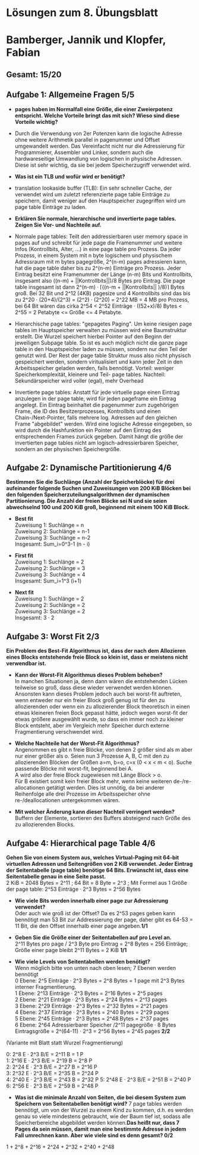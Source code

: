 # Lösungen zum 8\. Übungsblatt

# Bamberger, Jannik und Klopfer, Fabian

## Gesamt: 15/20

## Aufgabe 1: Allgemeine Fragen 5/5

- **pages haben im Normalfall eine Größe, die einer Zweierpotenz entspricht. Welche Vorteile bringt das mit sich? Wieso sind diese Vorteile wichtig?**
 - Durch die Verwendung von 2er Potenzen kann die logische Adresse ohne weitere Arithmetik parallel in pagenummer und Offset umgewandelt werden. Das Vereinfacht nicht nur die Adressierung für Programmierer, Assembler und Linker, sondern auch die hardwareseitige Umwandlung von logischen in physische Adressen. Diese ist sehr wichtig, da sie bei jedem Speicherzugriff verwendet wird.


- **Was ist ein TLB und wofür wird er benötigt?**  
 - translation lookaside buffer (TLB): Ein sehr schneller Cache, der verwendet wird um zuletzt referenzierte page table Einträge zu speichern, damit weniger auf den Hauptspeicher zugegriffen wird um page table Einträge zu laden.


- **Erklären Sie normale, hierarchische und invertierte page tables. Zeigen Sie Vor- und Nachteile auf.**  
 - Normale page tables: Teilt den addressierbaren user memory space in pages auf und schreibt für jede page die Framenummer und weitere Infos (Kontrollbits, Alter, ...) in eine page table pro Prozess. Da jeder Prozess, in einem System mit n byte logischem und physischem Adressraum mit m bytes pagegröße, 2^(n-m) pages adressieren kann, hat die page table daher bis zu 2^(n-m) Einträge pro Prozess. Jeder Eintrag besitzt eine Framenummer der Länge (n-m) Bits und Kontrollbits, insgesamt also ((n-m) + ||Kontrollbits||)/8 Bytes pro Eintrag.
 Die page table insgesamt ist dann 2^(n-m) &middot; &lceil;((n-m + ||Kontrollbits|| )/8)&rceil; Bytes groß. Bei 32 Bit und 2^12 (4KB) pagesize und 4 Kontrollbits sind das bis zu  2^20 &middot; (20+4)/(2^3) = (2^2) &middot; (2^20) = 2^22 MB =  4 MB pro Prozess, bei 64 Bit wären das cirka 2^54 < 2^52 Einträge &middot; ((52+x)/8) Bytes < 2^55 = 2 Petabyte <= Größe <= 4 Petabyte.  
 - Hierarchische page tables: "gepagetes Paging". Um keine riesigen page tables im Hauptspeicher verwalten zu müssen wird eine Baumstruktur erstellt. Die Wurzel speichert hierbei Pointer auf den Beginn der jeweiligen Subpage table. So ist es auch möglich nicht die ganze page table in den Hauptspeicher laden zu müssen, sondern nur den Teil der genutzt wird. Der Rest der page table Struktur muss also nicht physisch gespeichert werden, sondern viritualisiert und kann jeder Zeit in den Arbeitsspeicher geladen werden, falls bennötigt. Vorteil: weniger Speicherkomplexität, kleinere und Teil- page tables. Nachteil: Sekundärspeicher wird voller (egal), mehr Overhead  
 - Invertierte page tables: Anstatt für jede virtuelle page einen Eintrag anzulegen in der page table, wird für jeden pageframe ein Eintrag angelegt. Ein Eintrag beinhaltet die pagenummer zum zugehörigen Frame, die ID des Besitzerprozesses, Kontrollbits und einen Chain-/Next-Pointer, falls mehrere log. Adressen auf den gleichen Frame "abgebildet" werden. Wird eine logische Adresse eingegeben, so wird durch die Hashfunktion ein Pointer auf den Eintrag des entsprechenden Frames zurück gegeben. Damit hängt die größe der invertierten page tables nicht am logisch-adressierbaren Speicher, sondern an der physischen Speichergröße.


## Aufgabe 2: Dynamische Partitionierung 4/6
**Bestimmen Sie die Suchlänge (Anzahl der Speicherblöcke) für drei aufeinander folgende Suchen und Zuweisungen von 200 KiB Blöcken bei den folgenden Speicherzuteilungsalgorithmen der dynamischen Partitionierung. Die Anzahl der freien Blöcke sei N und sie seien abwechselnd 100 und 200 KiB groß, beginnend mit einem 100 KiB Block.**  
- **Best fit**  
Zuweisung 1: Suchlänge = n  
Zuweisung 2: Suchlänge = n-1  
Zuweisung 3: Suchlänge = n-2  
Insgesamt: Sum_i=0^3-1 (n - i)


- **First fit**  
Zuweisung 1: Suchlänge = 2  
Zuweisung 2: Suchlänge = 3  
Zuweisung 3: Suchlänge = 4  
Insgesamt: Sum_i=1^3 (i+1)


- **Next fit**  
Zuweisung 1: Suchlänge = 2  
Zuweisung 2: Suchlänge = 2  
Zuweisung 3: Suchlänge = 2  
Insgesamt: 3 &middot; 2


## Aufgabe 3: Worst Fit 2/3
**Ein Problem des Best-Fit Algorithmus ist, dass der nach dem Allozieren eines Blocks entstehende freie Block so klein ist, dass er meistens nicht verwendbar ist.**
- **Kann der Worst-Fit Algorithmus dieses Problem beheben?**  
In manchen Situationen ja, denn dann wären die entstehenden Lücken teilweise so groß, dass diese wieder verwendet werden können. Ansonsten kann dieses Problem jedoch auch bei worst-fit auftreten, wenn entweder nur ein freier Block groß genug ist für den zu allozierenden oder wenn ein zu allozierender Block theoretisch in einen etwas kleineren freien Bock gepasst hätte, jedoch wegen worst-fit der etwas größere ausgewählt wurde, so dass ein immer noch zu kleiner Block entsteht, aber im Vergleich mehr Speicher durch externe Fragmentierung verschwendet wird.  


- **Welche Nachteile hat der Worst-Fit Algorithmus?**  
Angenommen es gibt n freie Blöcke, von denen 2 größer sind als m aber nur einer größer als o. Seien nun 3 Prozesse A, B, C mit den zu allozierenden Blöcken der Größen a=m, b=o, c=x (0 < x < m < o). Suche passende Blöcke mit worst-fit, beginnend bei A.  
A wird also der freie Block zugewiesen mit Länge Block > o.  
Für B existiert somit kein freier Block mehr, wenn keine weiteren de-/re-allocationen getätigt werden. Dies ist unnötig, da bei anderer Reihenfolge alle drei Prozesse im Arbeitsspeicher ohne re-/deallocationen untergekommen wären.


- **Mit welcher Änderung kann dieser Nachteil verringert werden?**  
Buffern der Elemente, sortieren des Buffers absteigend nach Größe des zu allozierenden Blocks.


## Aufgabe 4: Hierarchical page Table 4/6
**Gehen Sie von einem System aus, welches Virtual-Paging mit 64-bit virtuellen Adressen und Seitengrößen von 2 KiB verwendet. Jeder Eintrag der Seitentabelle (page table) benötige 64 Bits. Erwünscht ist, dass eine Seitentabelle genau in eine Seite passt.**  
2 KiB = 2048 Bytes = 2^11 ; 64 Bit = 8 Byte = 2^3 ; Mit Formel aus 1 Größe der page table: 2^53 Einträge &middot; 2^3 Bytes = 2^56 Bytes

- **Wie viele Bits werden innerhalb einer page zur Adressierung verwendet?**  
Oder auch wie groß ist der Offset? Da es 2^53 pages geben kann bennötigt man 53 Bit zur Addressierung der page, daher gibt es 64-53 = 11 Bit, die den Offset innerhalb einer page angeben.**1/1**


- **Geben Sie die Größe einer der Seitentabellen auf pro Level an.**  
2^11 Bytes pro page / 2^3 Byte pro Eintrag = 2^8 Bytes = 256 Einträge; Größe einer page bleibt 2^11 Bytes = 2 KiB **1/1**


- **Wie viele Levels von Seitentabellen werden benötigt?**  
Wenn möglich bitte von unten nach oben lesen; 7 Ebenen werden bennötigt  
 0 Ebene: 2^5 Einträge &middot; 2^3 Bytes = 2^8 Bytes  = 1 page mit 2^3 Bytes interner Fragmentierung.   
 1 Ebene: 2^13 Einträge &middot; 2^3 Bytes = 2^16 Bytes  = 2^5 pages  
 2 Ebene: 2^21 Einträge &middot; 2^3 Bytes = 2^24 Bytes  = 2^13 pages  
 3 Ebene: 2^29 Einträge &middot; 2^3 Bytes = 2^32 Bytes  = 2^21 pages  
 4 Ebene: 2^37 Einträge &middot; 2^3 Bytes = 2^40 Bytes  = 2^29 pages  
 5 Ebene: 2^45 Einträge &middot; 2^3 Bytes = 2^48 Bytes  = 2^37 pages  
 6 Ebene:  2^64 Adressierbarer Speicher /2^11 pagegröße &middot; 8 Bytes Eintragsgröße = 2^(64-11) &middot; 2^3 = 2^56 Bytes = 2^45 pages
**2/2**

(Variante mit Blatt statt Wurzel Fragmentierung)

0: 2^8 E &middot; 2^3 B/E = 2^11 B = 1 P  
1: 2^16 E &middot; 2^3 B/E = 2^19 B = 2^8 P  
2: 2^24 E &middot; 2^3 B/E = 2^27 B = 2^16 P  
3: 2^32 E &middot; 2^3 B/E = 2^35 B = 2^24 P  
4: 2^40 E &middot; 2^3 B/E = 2^43 B = 2^32 P
5: 2^48 E &middot; 2^3 B/E = 2^51 B = 2^40 P
6: 2^56 E &middot; 2^3 B/E = 2^59 B = 2^48 P

- **Was ist die minimale Anzahl von Seiten, die bei diesem System zum Speichern von Seitentabellen benötigt wird?**
7 page tables werden bennötigt, um von der Wurzel zu einem Kind zu kommen, d.h. es werden genau so viele mindestens gebraucht, wie der Baum tief ist, sodass alle Speicherbereiche abgebildet werden können.**Das heißt nur, dass 7 Pages da sein müssen, damit man eine bestimmte Adresse in jedem Fall umrechnen kann. Aber wie viele sind es denn gesamt? 0/2**

1 + 2^8 + 2^16 + 2^24 + 2^32 + 2^40 + 2^48 

